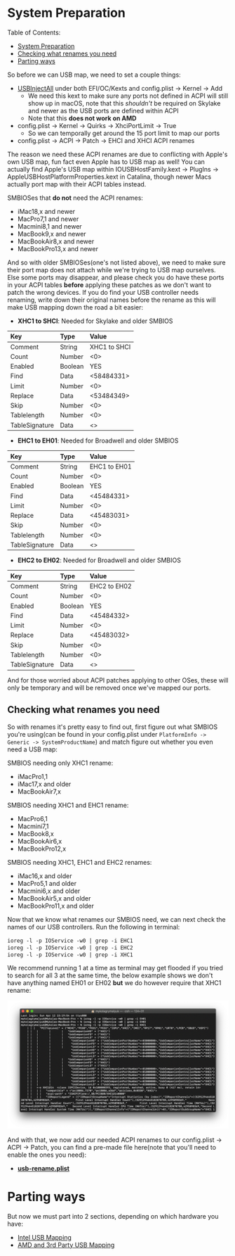 # System Preparation

Table of Contents:

* [System Preparation](#system-preparation)
* [Checking what renames you need](#checking-what-renames-you-need)
* [Parting ways](#parting-ways)

So before we can USB map, we need to set a couple things:

* [USBInjectAll](https://bitbucket.org/RehabMan/os-x-usb-inject-all/downloads/) under both EFI/OC/Kexts and config.plist -> Kernel -> Add
  * We need this kext to make sure any ports not defined in ACPI will still show up in macOS, note that this *shouldn't* be required on Skylake and newer as the USB ports are defined within ACPI
  * Note that this **does not work on AMD**
* config.plist -> Kernel -> Quirks -> XhciPortLimit -> True
  * So we can temporally get around the 15 port limit to map our ports
* config.plist -> ACPI -> Patch -> EHCI and XHCI ACPI renames

The reason we need these ACPI renames are due to conflicting with Apple's own USB map, fun fact even Apple has to USB map as well! You can actually find Apple's USB map within IOUSBHostFamily.kext -> PlugIns -> AppleUSBHostPlatformProperties.kext in Catalina, though newer Macs actually port map with their ACPI tables instead.

SMBIOSes that **do not** need the ACPI renames:

* iMac18,x and newer
* MacPro7,1 and newer
* Macmini8,1 and newer
* MacBook9,x  and newer
* MacBookAir8,x  and newer
* MacBookPro13,x and newer

And so with older SMBIOSes(one's not listed above), we need to make sure their port map does not attach while we're trying to USB map ourselves. Else some ports may disappear, and please check you do have these ports in your ACPI tables **before** applying these patches as we don't want to patch the wrong devices. If you do find your USB controller needs renaming, write down their original names before the rename as this will make USB mapping down the road a bit easier:

* **XHC1 to SHCI**: Needed for Skylake and older SMBIOS

| Key | Type | Value |
| :--- | :--- | :--- |
| Comment | String | XHC1 to SHCI |
| Count | Number | <0> |
| Enabled | Boolean | YES |
| Find | Data | <58484331> |
| Limit | Number | <0> |
| Replace | Data | <53484349> |
| Skip | Number | <0> |
| Tablelength | Number | <0> |
| TableSignature | Data | <> |

* **EHC1 to EH01**: Needed for Broadwell and older SMBIOS

| Key | Type | Value |
| :--- | :--- | :--- |
| Comment | String | EHC1 to EH01 |
| Count | Number | <0> |
| Enabled | Boolean | YES |
| Find | Data | <45484331> |
| Limit | Number | <0> |
| Replace | Data | <45483031> |
| Skip | Number | <0> |
| Tablelength | Number | <0> |
| TableSignature | Data | <> |

* **EHC2 to EH02**: Needed for Broadwell and older SMBIOS

| Key | Type | Value |
| :--- | :--- | :--- |
| Comment | String | EHC2 to EH02 |
| Count | Number | <0> |
| Enabled | Boolean | YES |
| Find | Data | <45484332> |
| Limit | Number | <0> |
| Replace | Data | <45483032> |
| Skip | Number | <0> |
| Tablelength | Number | <0> |
| TableSignature | Data | <> |

And for those worried about ACPI patches applying to other OSes, these will only be temporary and will be removed once we've mapped our ports.

## Checking what renames you need

So with renames it's pretty easy to find out, first figure out what SMBIOS you're using(can be found in your config.plist under `PlatformInfo -> Generic -> SystemProductName`) and match figure out whether you even need a USB map:

SMBIOS needing only XHC1 rename:

* iMacPro1,1
* iMac17,x and older
* MacBookAir7,x

SMBIOS needing XHC1 and EHC1 rename:

* MacPro6,1
* Macmini7,1
* MacBook8,x
* MacBookAir6,x
* MacBookPro12,x

SMBIOS needing XHC1, EHC1 and EHC2 renames:

* iMac16,x and older
* MacPro5,1 and older
* Macmini6,x and older
* MacBookAir5,x  and older
* MacBookPro11,x and older

Now that we know what renames our SMBIOS need, we can next check the names of our USB controllers. Run the following in terminal:

```
ioreg -l -p IOService -w0 | grep -i EHC1
ioreg -l -p IOService -w0 | grep -i EHC2
ioreg -l -p IOService -w0 | grep -i XHC1
```

We recommend running 1 at a time as terminal may get flooded if you tried to search for all 3 at the same time, the below example shows we don't have anything named EH01 or EH02 **but** we do however require that XHC1 rename:

![](/images/system-preperation-md/ioreg-name.png)

And with that, we now add our needed ACPI renames to our config.plist -> ACPI -> Patch, you can find a pre-made file here(note that you'll need to enable the ones you need):

* **[usb-rename.plist](https://github.com/dortania/USB-Map-Guide/blob/master/extra-files/usb-rename.plist)**

# Parting ways

But now we must part into 2 sections, depending on which hardware you have:

* [Intel USB Mapping](/intel-mapping/intel.md)
* [AMD and 3rd Party USB Mapping](/amd-mapping/amd.md)
